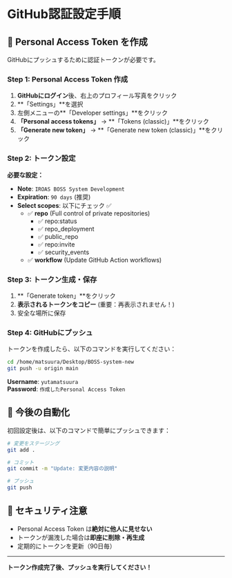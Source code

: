 # GitHub認証設定手順

## 🔐 Personal Access Token を作成

GitHubにプッシュするために認証トークンが必要です。

### Step 1: Personal Access Token 作成

1. **GitHubにログイン**後、右上のプロフィール写真をクリック
2. **「Settings」**を選択
3. 左側メニューの**「Developer settings」**をクリック
4. **「Personal access tokens」** → **「Tokens (classic)」**をクリック
5. **「Generate new token」** → **「Generate new token (classic)」**をクリック

### Step 2: トークン設定

**必要な設定：**
- **Note**: `IROAS BOSS System Development`
- **Expiration**: `90 days` (推奨)
- **Select scopes**: 以下にチェック ✅
  - ✅ **repo** (Full control of private repositories)
    - ✅ repo:status
    - ✅ repo_deployment  
    - ✅ public_repo
    - ✅ repo:invite
    - ✅ security_events
  - ✅ **workflow** (Update GitHub Action workflows)

### Step 3: トークン生成・保存

1. **「Generate token」**をクリック
2. **表示されるトークンをコピー** (重要：再表示されません！)
3. 安全な場所に保存

### Step 4: GitHubにプッシュ

トークンを作成したら、以下のコマンドを実行してください：

```bash
cd /home/matsuura/Desktop/BOSS-system-new
git push -u origin main
```

**Username**: `yutamatsuura`  
**Password**: `作成したPersonal Access Token`

## 🔄 今後の自動化

初回設定後は、以下のコマンドで簡単にプッシュできます：

```bash
# 変更をステージング
git add .

# コミット
git commit -m "Update: 変更内容の説明"

# プッシュ  
git push
```

## 🚨 セキュリティ注意

- Personal Access Token は**絶対に他人に見せない**
- トークンが漏洩した場合は**即座に削除・再生成**
- 定期的にトークンを更新（90日毎）

---

**トークン作成完了後、プッシュを実行してください！**